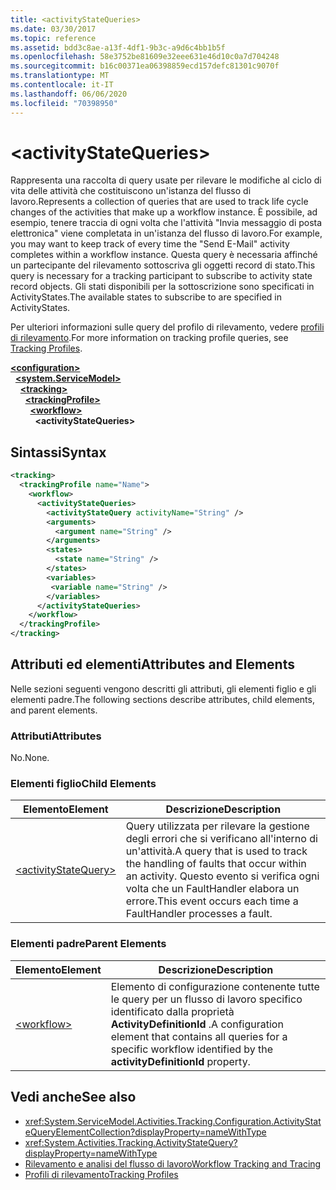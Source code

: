 ```yaml
---
title: <activityStateQueries>
ms.date: 03/30/2017
ms.topic: reference
ms.assetid: bdd3c8ae-a13f-4df1-9b3c-a9d6c4bb1b5f
ms.openlocfilehash: 58e3752be81609e32eee631e46d10c0a7d704248
ms.sourcegitcommit: b16c00371ea06398859ecd157defc81301c9070f
ms.translationtype: MT
ms.contentlocale: it-IT
ms.lasthandoff: 06/06/2020
ms.locfileid: "70398950"
---
```

# \<activityStateQueries>
<span data-ttu-id="3ef29-101">Rappresenta una raccolta di query usate per rilevare le modifiche al ciclo di vita delle attività che costituiscono un'istanza del flusso di lavoro.</span><span class="sxs-lookup"><span data-stu-id="3ef29-101">Represents a collection of queries that are used to track life cycle changes of the activities that make up a workflow instance.</span></span> <span data-ttu-id="3ef29-102">È possibile, ad esempio, tenere traccia di ogni volta che l'attività "Invia messaggio di posta elettronica" viene completata in un'istanza del flusso di lavoro.</span><span class="sxs-lookup"><span data-stu-id="3ef29-102">For example, you may want to keep track of every time the "Send E-Mail" activity completes within a workflow instance.</span></span> <span data-ttu-id="3ef29-103">Questa query è necessaria affinché un partecipante del rilevamento sottoscriva gli oggetti record di stato.</span><span class="sxs-lookup"><span data-stu-id="3ef29-103">This query is necessary for a tracking participant to subscribe to activity state record objects.</span></span> <span data-ttu-id="3ef29-104">Gli stati disponibili per la sottoscrizione sono specificati in ActivityStates.</span><span class="sxs-lookup"><span data-stu-id="3ef29-104">The available states to subscribe to are specified in ActivityStates.</span></span>  
  
 <span data-ttu-id="3ef29-105">Per ulteriori informazioni sulle query del profilo di rilevamento, vedere [profili di rilevamento](../../../windows-workflow-foundation/tracking-profiles.md).</span><span class="sxs-lookup"><span data-stu-id="3ef29-105">For more information on tracking profile queries, see [Tracking Profiles](../../../windows-workflow-foundation/tracking-profiles.md).</span></span>  
  
[**\<configuration>**](../configuration-element.md)\
&nbsp;&nbsp;[**\<system.ServiceModel>**](system-servicemodel-of-workflow.md)\
&nbsp;&nbsp;&nbsp;&nbsp;[**\<tracking>**](tracking.md)\
&nbsp;&nbsp;&nbsp;&nbsp;&nbsp;&nbsp;[**\<trackingProfile>**](trackingprofile.md)\
&nbsp;&nbsp;&nbsp;&nbsp;&nbsp;&nbsp;&nbsp;&nbsp;[**\<workflow>**](workflow.md)\
&nbsp;&nbsp;&nbsp;&nbsp;&nbsp;&nbsp;&nbsp;&nbsp;&nbsp;&nbsp;**\<activityStateQueries>**  
  
## <a name="syntax"></a><span data-ttu-id="3ef29-106">Sintassi</span><span class="sxs-lookup"><span data-stu-id="3ef29-106">Syntax</span></span>  
  
```xml
<tracking>
  <trackingProfile name="Name">
    <workflow>
      <activityStateQueries>
        <activityStateQuery activityName="String" />
        <arguments>
          <argument name="String" />
        </arguments>
        <states>
          <state name="String" />
        </states>
        <variables>
         <variable name="String" />
        </variables>
      </activityStateQueries>
    </workflow>
  </trackingProfile>
</tracking>  
```  
  
## <a name="attributes-and-elements"></a><span data-ttu-id="3ef29-107">Attributi ed elementi</span><span class="sxs-lookup"><span data-stu-id="3ef29-107">Attributes and Elements</span></span>  
 <span data-ttu-id="3ef29-108">Nelle sezioni seguenti vengono descritti gli attributi, gli elementi figlio e gli elementi padre.</span><span class="sxs-lookup"><span data-stu-id="3ef29-108">The following sections describe attributes, child elements, and parent elements.</span></span>  
  
### <a name="attributes"></a><span data-ttu-id="3ef29-109">Attributi</span><span class="sxs-lookup"><span data-stu-id="3ef29-109">Attributes</span></span>  
 <span data-ttu-id="3ef29-110">No.</span><span class="sxs-lookup"><span data-stu-id="3ef29-110">None.</span></span>  
  
### <a name="child-elements"></a><span data-ttu-id="3ef29-111">Elementi figlio</span><span class="sxs-lookup"><span data-stu-id="3ef29-111">Child Elements</span></span>  
  
|<span data-ttu-id="3ef29-112">Elemento</span><span class="sxs-lookup"><span data-stu-id="3ef29-112">Element</span></span>|<span data-ttu-id="3ef29-113">Descrizione</span><span class="sxs-lookup"><span data-stu-id="3ef29-113">Description</span></span>|  
|-------------|-----------------|  
|[\<activityStateQuery>](activitystatequery.md)|<span data-ttu-id="3ef29-114">Query utilizzata per rilevare la gestione degli errori che si verificano all'interno di un'attività.</span><span class="sxs-lookup"><span data-stu-id="3ef29-114">A query that is used to track the handling of faults that occur within an activity.</span></span>  <span data-ttu-id="3ef29-115">Questo evento si verifica ogni volta che un FaultHandler elabora un errore.</span><span class="sxs-lookup"><span data-stu-id="3ef29-115">This event occurs each time a FaultHandler processes a fault.</span></span>|  
  
### <a name="parent-elements"></a><span data-ttu-id="3ef29-116">Elementi padre</span><span class="sxs-lookup"><span data-stu-id="3ef29-116">Parent Elements</span></span>  
  
|<span data-ttu-id="3ef29-117">Elemento</span><span class="sxs-lookup"><span data-stu-id="3ef29-117">Element</span></span>|<span data-ttu-id="3ef29-118">Descrizione</span><span class="sxs-lookup"><span data-stu-id="3ef29-118">Description</span></span>|  
|-------------|-----------------|  
|[\<workflow>](workflow.md)|<span data-ttu-id="3ef29-119">Elemento di configurazione contenente tutte le query per un flusso di lavoro specifico identificato dalla proprietà **ActivityDefinitionId** .</span><span class="sxs-lookup"><span data-stu-id="3ef29-119">A configuration element that contains all queries for a specific workflow identified by the **activityDefinitionId** property.</span></span>|  
  
## <a name="see-also"></a><span data-ttu-id="3ef29-120">Vedi anche</span><span class="sxs-lookup"><span data-stu-id="3ef29-120">See also</span></span>

- <xref:System.ServiceModel.Activities.Tracking.Configuration.ActivityStateQueryElementCollection?displayProperty=nameWithType>
- <xref:System.Activities.Tracking.ActivityStateQuery?displayProperty=nameWithType>
- [<span data-ttu-id="3ef29-121">Rilevamento e analisi del flusso di lavoro</span><span class="sxs-lookup"><span data-stu-id="3ef29-121">Workflow Tracking and Tracing</span></span>](../../../windows-workflow-foundation/workflow-tracking-and-tracing.md)
- [<span data-ttu-id="3ef29-122">Profili di rilevamento</span><span class="sxs-lookup"><span data-stu-id="3ef29-122">Tracking Profiles</span></span>](../../../windows-workflow-foundation/tracking-profiles.md)
